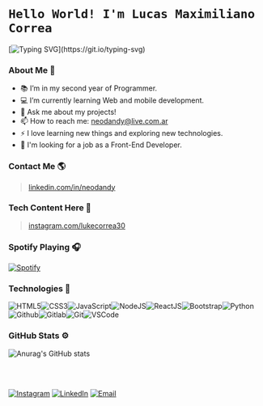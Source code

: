 <!-- **Neodandy/Lucas-Correa** is a ✨ _special_ ✨ repository because its `README.md` (this file) appears on your GitHub profile. -->

# `Hello World! I'm Lucas Maximiliano Correa`
[![Typing SVG](https://readme-typing-svg.herokuapp.com?font=comfortaa&color=8b72af&size=24&width=500&lines=Argentinian+Software+Developer.;Front-End+Developer.;Programming+Student.;Tech+Enthusiast.;Nice+to+meet+you...)](https://git.io/typing-svg)

### About Me 🧠
- 📚 I’m in my second year of Programmer.
- 💻 I’m currently learning Web and mobile development.
- 💬 Ask me about my projects!
- 📫 How to reach me: neodandy@live.com.ar
- ⚡ I love learning new things and exploring new technologies.
- 🚩 I'm looking for a job as a Front-End Developer.

<!--###  Portfolio 💻 -->
###  Contact Me 🌎
> <a  href="https://www.linkedin.com/in/neodandy"  target="_blank">linkedin.com/in/neodandy</a>

###  Tech Content Here 📸
> <a  href="https://www.instagram.com/lukecorrea30"  target="_blank">instagram.com/lukecorrea30</a>

### Spotify Playing 🎧
[![Spotify](https://spotify-now-playing-tau-teal.vercel.app/api/spotify)](https://open.spotify.com/user/Neodandy)


### Technologies 📱
![HTML5](https://img.icons8.com/color/30/html-5.png)![CSS3](https://img.icons8.com/color/30/css3.png)![JavaScript](https://img.icons8.com/color/30/javascript.png)![NodeJS](https://img.icons8.com/color/30/nodejs.png)![ReactJS](https://img.icons8.com/color/30/react-native.png)![Bootstrap](https://img.icons8.com/color/30/bootstrap.png)![Python](https://img.icons8.com/color/30/000000/python--v1.png)![Github](https://img.icons8.com/fluency/30/000000/github.png)![Gitlab](https://img.icons8.com/color/30/gitlab.png)![Git](https://img.icons8.com/color/30/git.png)![VSCode](https://img.icons8.com/color/30/visual-studio-code-2019.png)

###  GitHub Stats ⚙
![Anurag's GitHub stats](https://github-readme-stats.vercel.app/api?username=Neodandy&show_icons=true&title_color=8b72af&icon_color=8b72af&bg_color=222&text_color=FFF&hide_border=true)


<br><br>

[![Instagram](https://img.shields.io/badge/Instagram-orange.svg?&style=flat-square&logo=instagram&logoColor=white)](https://www.instagram.com/lukecorrea30)
[![LinkedIn](https://img.shields.io/badge/LinkedIn-%230077B5.svg?&style=flat-square&logo=linkedin&logoColor=white)](https://www.linkedin.com/in/neodandy)
[![Email](https://img.shields.io/badge/Email-critical.svg?&style=flat-square&logo=Gmail&logoColor=white)](mailto:neodandy@live.com.ar)
